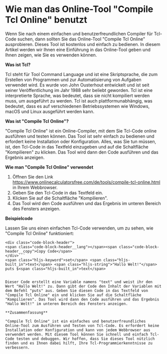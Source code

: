 Wie man das Online-Tool "Compile Tcl Online" benutzt
====================================================

Wenn Sie nach einem einfachen und benutzerfreundlichen Compiler für Tcl-Code suchen, dann sollten Sie das Online-Tool "Compile Tcl Online" ausprobieren. Dieses Tool ist kostenlos und einfach zu bedienen. In diesem Artikel werden wir Ihnen eine Einführung in das Online-Tool geben und Ihnen zeigen, wie Sie es verwenden können.

**Was ist Tcl?**

Tcl steht für Tool Command Language und ist eine Skriptsprache, die zum Erstellen von Programmen und zur Automatisierung von Aufgaben verwendet wird. Es wurde von John Ousterhout entwickelt und ist seit seiner Veröffentlichung im Jahr 1988 sehr beliebt geworden. Tcl ist eine interpretierte Sprache, was bedeutet, dass sie nicht kompiliert werden muss, um ausgeführt zu werden. Tcl ist auch plattformunabhängig, was bedeutet, dass es auf verschiedenen Betriebssystemen wie Windows, macOS und Linux ausgeführt werden kann.

**Was ist "Compile Tcl Online"?**

"Compile Tcl Online" ist ein Online-Compiler, mit dem Sie Tcl-Code online ausführen und testen können. Das Tool ist sehr einfach zu bedienen und erfordert keine Installation oder Konfiguration. Alles, was Sie tun müssen, ist, den Tcl-Code in das Textfeld einzugeben und auf die Schaltfläche "Kompilieren" zu klicken. Das Tool wird dann den Code ausführen und das Ergebnis anzeigen.

**Wie man "Compile Tcl Online" verwendet**

1. Öffnen Sie den Link <https://www.onlinecalculatorsfree.com/de/tools/compile-tcl-online.html> in Ihrem Webbrowser.
2. Geben Sie den Tcl-Code in das Textfeld ein.
3. Klicken Sie auf die Schaltfläche "Kompilieren".
4. Das Tool wird den Code ausführen und das Ergebnis im unteren Bereich des Fensters anzeigen.

**Beispielcode**

Lassen Sie uns einen einfachen Tcl-Code verwenden, um zu sehen, wie "Compile Tcl Online" funktioniert:

```
<div class="code-block-header">
<span class="code-block-header__lang"></span><span class="code-block-header__copy">Copy Code</span>
</div>```
<span class="hljs-keyword">set</span> <span class="hljs-built_in">text</span> <span class="hljs-string">"Hallo Welt!"</span>
puts $<span class="hljs-built_in">text</span>

```
```

Dieser Code erstellt eine Variable namens "text" und weist ihr den Wert "Hallo Welt!" zu. Dann gibt der Code den Inhalt der Variablen mit dem Befehl "puts" aus. Geben Sie diesen Code in das Textfeld von "Compile Tcl Online" ein und klicken Sie auf die Schaltfläche "Kompilieren". Das Tool wird dann den Code ausführen und das Ergebnis "Hallo Welt!" im unteren Bereich des Fensters anzeigen.

**Zusammenfassung**

"Compile Tcl Online" ist ein einfaches und benutzerfreundliches Online-Tool zum Ausführen und Testen von Tcl-Code. Es erfordert keine Installation oder Konfiguration und kann von jedem Webbrowser aus verwendet werden. Mit diesem Tool können Sie schnell und einfach Tcl-Code testen und debuggen. Wir hoffen, dass Sie dieses Tool nützlich finden und es Ihnen dabei hilft, Ihre Tcl-Programmierkenntnisse zu verbessern.